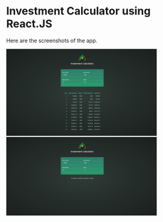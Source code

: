 # Investment Calculator using React.JS

Here are the screenshots of the app.

<img src="./readme_resources/ss1.jpeg" alt="drawing" width="400"/>
&nbsp;&nbsp;
<img src="./readme_resources/ss2.jpeg" alt="drawing" width="400"/>
